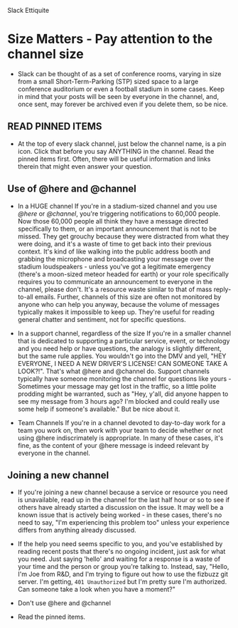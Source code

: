 Slack Ettiquite

# Size Matters - Pay attention to the channel size
* Slack can be thought of as a set of conference rooms, varying in size from a small Short-Term-Parking (STP) sized space to a large conference auditorium or even a football stadium in some cases. Keep in mind that your posts will be seen by everyone in the channel, and, once sent, may forever be archived even if you delete them, so be nice.

## READ PINNED ITEMS
* At the top of every slack channel, just below the channel name, is a pin icon. Click that before you say ANYTHING in the channel. Read the pinned items first. Often, there will be useful information and links therein that might even answer your question.

## Use of @here and @channel
* In a HUGE channel
If you're in a stadium-sized channel and you use *@here* or *@channel*, you're triggering notifications to 60,000 people. Now those 60,000 people all think they have a message directed specifically to them, or an important announcement that is not to be missed. They get grouchy because they were distracted from what they were doing, and it's a waste of time to get back into their previous context. It's kind of like walking into the public address booth and grabbing the microphone and broadcasting your message over the stadium loudspeakers - unless you've got a legitimate emergency (there's a moon-sized meteor headed for earth) or your role specifically requires you to communicate an announcement to everyone in the channel, please don't. It's a resource waste similar to that of mass reply-to-all emails. Further, channels of this size are often not monitored by anyone who can help you anyway, because the volume of messages typically makes it impossible to keep up. They're useful for reading general chatter and sentiment, not for specific questions.

* In a support channel, regardless of the size
If you're in a smaller channel that is dedicated to supporting a particular service, event, or technology and you need help or have questions, the analogy is slightly different, but the same rule applies. You wouldn't go into the DMV and yell, "HEY EVERYONE, I NEED A NEW DRIVER'S LICENSE! CAN SOMEONE TAKE A LOOK?!". That's what @here and @channel do. Support channels typically have someone monitoring the channel for questions like yours - Sometimes your message may get lost in the traffic, so a little polite prodding might be warranted, such as "Hey, y'all, did anyone happen to see my message from 3 hours ago? I'm blocked and could really use some help if someone's available." But be nice about it.

* Team Channels
If you're in a channel devoted to day-to-day work for a team you work on, then work with your team to decide whether or not using @here indiscrimately is appropriate. In many of these cases, it's fine, as the content of your @here message is indeed relevant by everyone in the channel.

## Joining a new channel

* If you're joining a new channel because a service or resource you need is unavailable, read up in the channel for the last half hour or so to see if others have already started a discussion on the issue. It may well be a known issue that is actively being worked - in these cases, there's no need to say, "I'm experiencing this problem too" unless your experience differs from anything already discussed.

* If the help you need seems specific to you, and you've established by reading recent posts that there's no ongoing incident, just ask for what you need. Just saying 'hello' and waiting for a response is a waste of your time and the person or group you're talking to. Instead, say, "Hello, I'm Joe from R&D, and I'm trying to figure out how to use the fizbuzz git server. I'm getting, `401 Unauthorized` but I'm pretty sure I'm authorized. Can someone take a look when you have a moment?"

* Don't use @here and @channel

* Read the pinned items.